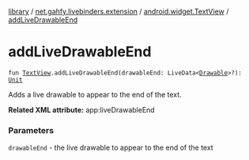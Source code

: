 [library](../../index.md) / [net.gahfy.livebinders.extension](../index.md) / [android.widget.TextView](index.md) / [addLiveDrawableEnd](./add-live-drawable-end.md)

# addLiveDrawableEnd

`fun `[`TextView`](https://developer.android.com/reference/android/widget/TextView.html)`.addLiveDrawableEnd(drawableEnd: LiveData<`[`Drawable`](https://developer.android.com/reference/android/graphics/drawable/Drawable.html)`>?): `[`Unit`](https://kotlinlang.org/api/latest/jvm/stdlib/kotlin/-unit/index.html)

Adds a live drawable to appear to the end of the text.

**Related XML attribute:** app:liveDrawableEnd

### Parameters

`drawableEnd` - the live drawable to appear to the end of the text